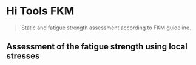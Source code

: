 # Hi Tools FKM
> Static and fatigue strength assessment according to FKM guideline.
## Assessment of the fatigue strength using local stresses

